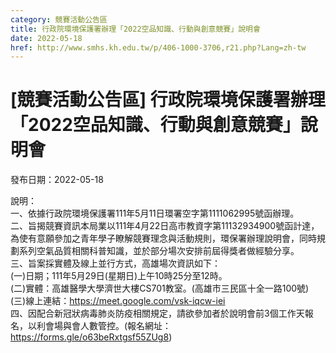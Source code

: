 ```yaml
---
category: 競賽活動公告區
title: 行政院環境保護署辦理「2022空品知識、行動與創意競賽」說明會
date: 2022-05-18
href: http://www.smhs.kh.edu.tw/p/406-1000-3706,r21.php?Lang=zh-tw
---
```


# [競賽活動公告區] 行政院環境保護署辦理「2022空品知識、行動與創意競賽」說明會

發布日期：2022-05-18

說明：  
一、依據行政院環境保護署111年5月11日環署空字第1111062995號函辦理。  
二、旨揭競賽資訊本局業以111年4月22日高市教資字第11132934900號函計達，為使有意願參加之青年學子瞭解競賽理念與活動規則，環保署辦理說明會，同時規劃系列空氣品質相關科普知識，並於部分場次安排前屆得獎者做經驗分享。  
三、旨案採實體及線上並行方式，高雄場次資訊如下：  
(一)日期；111年5月29日(星期日)上午10時25分至12時。  
(二)實體：高雄醫學大學濟世大樓CS701教室。(高雄市三民區十全一路100號)  
(三)線上連結：https://meet.google.com/vsk-iqcw-iei  
四、因配合新冠狀病毒肺炎防疫相關規定，請欲參加者於說明會前3個工作天報名，以利會場與會人數管控。(報名網址：https://forms.gle/o63beRxtgsf55ZUg8)


